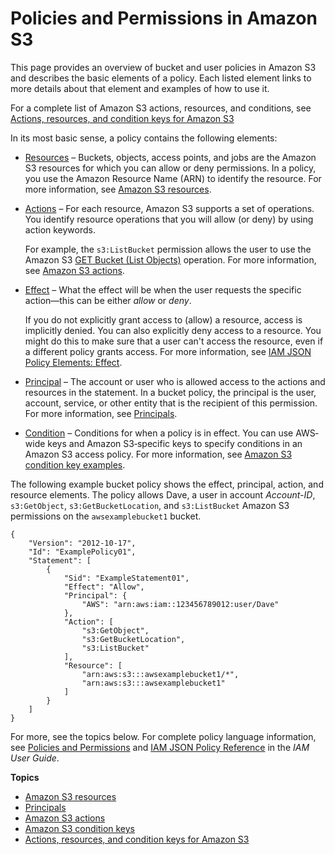 # Policies and Permissions in Amazon S3<a name="access-policy-language-overview"></a>

This page provides an overview of bucket and user policies in Amazon S3 and describes the basic elements of a policy\. Each listed element links to more details about that element and examples of how to use it\. 

For a complete list of Amazon S3 actions, resources, and conditions, see [Actions, resources, and condition keys for Amazon S3](list_amazons3.md)

In its most basic sense, a policy contains the following elements:
+ [Resources](s3-arn-format.md) – Buckets, objects, access points, and jobs are the Amazon S3 resources for which you can allow or deny permissions\. In a policy, you use the Amazon Resource Name \(ARN\) to identify the resource\. For more information, see [Amazon S3 resources](s3-arn-format.md)\.
+ [Actions](using-with-s3-actions.md) – For each resource, Amazon S3 supports a set of operations\. You identify resource operations that you will allow \(or deny\) by using action keywords\. 

  For example, the `s3:ListBucket` permission allows the user to use the Amazon S3 [GET Bucket \(List Objects\)](https://docs.aws.amazon.com/AmazonS3/latest/API/RESTBucketGET.html) operation\. For more information, see [Amazon S3 actions](using-with-s3-actions.md)\.
+ [Effect](https://docs.aws.amazon.com/IAM/latest/UserGuide/reference_policies_elements_effect.html) – What the effect will be when the user requests the specific action—this can be either *allow* or *deny*\. 

  If you do not explicitly grant access to \(allow\) a resource, access is implicitly denied\. You can also explicitly deny access to a resource\. You might do this to make sure that a user can't access the resource, even if a different policy grants access\. For more information, see [IAM JSON Policy Elements: Effect](https://docs.aws.amazon.com/IAM/latest/UserGuide/reference_policies_elements_effect.html)\.
+ [Principal](s3-bucket-user-policy-specifying-principal-intro.md) – The account or user who is allowed access to the actions and resources in the statement\. In a bucket policy, the principal is the user, account, service, or other entity that is the recipient of this permission\. For more information, see [Principals](s3-bucket-user-policy-specifying-principal-intro.md)\.
+ [Condition](amazon-s3-policy-keys.md) – Conditions for when a policy is in effect\. You can use AWS‐wide keys and Amazon S3‐specific keys to specify conditions in an Amazon S3 access policy\. For more information, see [Amazon S3 condition key examples](amazon-s3-policy-keys.md)\.

The following example bucket policy shows the effect, principal, action, and resource elements\. The policy allows Dave, a user in account *Account\-ID*, `s3:GetObject`, `s3:GetBucketLocation`, and `s3:ListBucket` Amazon S3 permissions on the `awsexamplebucket1` bucket\.

```
{
    "Version": "2012-10-17",
    "Id": "ExamplePolicy01",
    "Statement": [
        {
            "Sid": "ExampleStatement01",
            "Effect": "Allow",
            "Principal": {
                "AWS": "arn:aws:iam::123456789012:user/Dave"
            },
            "Action": [
                "s3:GetObject",
                "s3:GetBucketLocation",
                "s3:ListBucket"
            ],
            "Resource": [
                "arn:aws:s3:::awsexamplebucket1/*",
                "arn:aws:s3:::awsexamplebucket1"
            ]
        }
    ]
}
```

 For more, see the topics below\. For complete policy language information, see [Policies and Permissions](https://docs.aws.amazon.com/IAM/latest/UserGuide/access_policies.html) and [IAM JSON Policy Reference](https://docs.aws.amazon.com/IAM/latest/UserGuide/reference_policies.html) in the *IAM User Guide*\.

**Topics**
+ [Amazon S3 resources](s3-arn-format.md)
+ [Principals](s3-bucket-user-policy-specifying-principal-intro.md)
+ [Amazon S3 actions](using-with-s3-actions.md)
+ [Amazon S3 condition keys](amazon-s3-condition-keys.md)
+ [Actions, resources, and condition keys for Amazon S3](list_amazons3.md)
